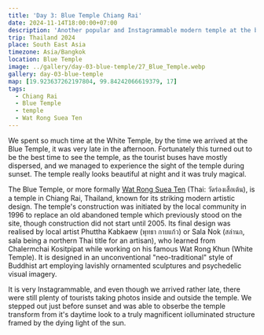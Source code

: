 ```yaml
---
title: 'Day 3: Blue Temple Chiang Rai'
date: 2024-11-14T18:00:00+07:00
description: 'Another popular and Instagrammable modern temple at the best time of day - during sunset.'
trip: Thailand 2024
place: South East Asia
timezone: Asia/Bangkok
location: Blue Temple
image: ../gallery/day-03-blue-temple/27_Blue_Temple.webp
gallery: day-03-blue-temple
map: [19.923637262197804, 99.84242066619379, 17]
tags:
  - Chiang Rai
  - Blue Temple
  - temple
  - Wat Rong Suea Ten
---
```


We spent so much time at the White Temple, by the time we arrived at the Blue Temple, it was very late in the afternoon. Fortunately this turned out to be the best time to see the temple, as the tourist buses have mostly dispersed, and we managed to experience the sight of the temple during sunset. The temple really looks beautiful at night and it was truly magical.

The Blue Temple, or more formally [Wat Rong Suea Ten](https://www.tourismthailand.org/Attraction/wat-rong-suea-ten) (Thai: วัดร่องเสือเต้น), is a temple in Chiang Rai, Thailand, known for its striking modern artistic design. The temple's construction was initiated by the local community in 1996 to replace an old abandoned temple which previously stood on the site, though construction did not start until 2005. Its final design was realised by local artist Phuttha Kabkaew (พุทธา กาบแก้ว) or Sala Nok (สล่านก, sala being a northern Thai title for an artisan), who learned from Chalermchai Kositpipat while working on his famous Wat Rong Khun (White Temple). It is designed in an unconventional "neo-traditional" style of Buddhist art employing lavishly ornamented sculptures and psychedelic visual imagery.

It is very Instagrammable, and even though we arrived rather late, there were still plenty of tourists taking photos inside and outside the temple. We stepped out just before sunset and was able to obserbe the temple transform from it's daytime look to a truly magnificent iolluminated structure framed by the dying light of the sun.
